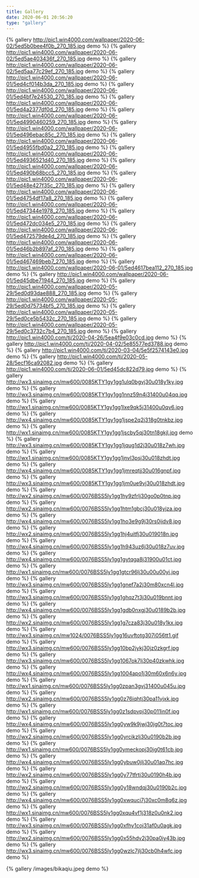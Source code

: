 ```yaml
---
title: Gallery
date: 2020-06-01 20:56:20
type: "gallery"
---
```


{% gallery http://pic1.win4000.com/wallpaper/2020-06-02/5ed5b0bee4f0b_270_185.jpg demo %}
{% gallery http://pic1.win4000.com/wallpaper/2020-06-02/5ed5ae403436f_270_185.jpg demo %}
{% gallery http://pic1.win4000.com/wallpaper/2020-06-02/5ed5aa77c29ef_270_185.jpg demo %}
{% gallery http://pic1.win4000.com/wallpaper/2020-06-01/5ed4cf014b3da_270_185.jpg demo %}
{% gallery http://pic1.win4000.com/wallpaper/2020-06-01/5ed4bf7e24530_270_185.jpg demo %}
{% gallery http://pic1.win4000.com/wallpaper/2020-06-01/5ed4a2377df0d_270_185.jpg demo %}
{% gallery http://pic1.win4000.com/wallpaper/2020-06-01/5ed4990460259_270_185.jpg demo %}
{% gallery http://pic1.win4000.com/wallpaper/2020-06-01/5ed496ebac85c_270_185.jpg demo %}
{% gallery http://pic1.win4000.com/wallpaper/2020-06-01/5ed4955fbd0a2_270_185.jpg demo %}
{% gallery http://pic1.win4000.com/wallpaper/2020-06-01/5ed4936521d40_270_185.jpg demo %}
{% gallery http://pic1.win4000.com/wallpaper/2020-06-01/5ed490b68bcc5_270_185.jpg demo %}
{% gallery http://pic1.win4000.com/wallpaper/2020-06-01/5ed48e427f35c_270_185.jpg demo %}
{% gallery http://pic1.win4000.com/wallpaper/2020-06-01/5ed4754df17a8_270_185.jpg demo %}
{% gallery http://pic1.win4000.com/wallpaper/2020-06-01/5ed47344e1978_270_185.jpg demo %}
{% gallery http://pic1.win4000.com/wallpaper/2020-06-01/5ed472dc034e5_270_185.jpg demo %}
{% gallery http://pic1.win4000.com/wallpaper/2020-06-01/5ed472579de4d_270_185.jpg demo %}
{% gallery http://pic1.win4000.com/wallpaper/2020-06-01/5ed46b2b897af_270_185.jpg demo %}
{% gallery http://pic1.win4000.com/wallpaper/2020-06-01/5ed467469beb7_270_185.jpg demo %}
{% gallery http://pic1.win4000.com/wallpaper/2020-06-01/5ed4617bea112_270_185.jpg demo %}
{% gallery http://pic1.win4000.com/wallpaper/2020-06-01/5ed45dbe71944_270_185.jpg demo %}
{% gallery http://pic1.win4000.com/wallpaper/2020-05-29/5ed0d93dae888_270_185.jpg demo %}
{% gallery http://pic1.win4000.com/wallpaper/2020-05-29/5ed0d75734bf5_270_185.jpg demo %}
{% gallery http://pic1.win4000.com/wallpaper/2020-05-29/5ed0ce5b5432c_270_185.jpg demo %}
{% gallery http://pic1.win4000.com/wallpaper/2020-05-29/5ed0c3732c7b4_270_185.jpg demo %}
{% gallery http://pic1.win4000.com/tj/2020-04-26/5ea4f9e03c0cd.jpg demo %}
{% gallery http://pic1.win4000.com/tj/2020-04-02/5e85577ed3788.jpg demo %}
{% gallery http://pic1.win4000.com/tj/2020-03-04/5e5f2574143e0.jpg demo %}
{% gallery http://pic1.win4000.com/tj/2020-05-28/5ecf16ca92082.jpg demo %}
{% gallery http://pic1.win4000.com/tj/2020-06-01/5ed45dc822d79.jpg demo %}
{% gallery http://wx3.sinaimg.cn/mw600/0085KTY1gy1gg1ulq0bgvj30u018y1ky.jpg demo %}
{% gallery http://wx3.sinaimg.cn/mw600/0085KTY1gy1gg1nnz59n4j31400u04qq.jpg demo %}
{% gallery http://wx1.sinaimg.cn/mw600/0085KTY1gy1gg1lxe9qk5j31400u0qv6.jpg demo %}
{% gallery http://wx4.sinaimg.cn/mw600/0085KTY1gy1gg1jspe2q2j318g0tnkbz.jpg demo %}
{% gallery http://wx1.sinaimg.cn/mw600/0085KTY1gy1gg1jscby5qj30tn18gkjl.jpg demo %}
{% gallery http://wx3.sinaimg.cn/mw600/0085KTY1gy1gg1jqug1d2j30u018z7wh.jpg demo %}
{% gallery http://wx1.sinaimg.cn/mw600/0085KTY1gy1gg1jnvl3psj30u018zhdt.jpg demo %}
{% gallery http://wx4.sinaimg.cn/mw600/0085KTY1gy1gg1jmreqtjj30u016gnpf.jpg demo %}
{% gallery http://wx3.sinaimg.cn/mw600/0085KTY1gy1gg1jm0ue9vj30u018zhdt.jpg demo %}
{% gallery http://wx2.sinaimg.cn/mw600/0076BSS5ly1gg1hy9zfrlj30go0p0tnp.jpg demo %}
{% gallery http://wx2.sinaimg.cn/mw600/0076BSS5ly1gg1htm1gbcj30u018yjza.jpg demo %}
{% gallery http://wx4.sinaimg.cn/mw600/0076BSS5ly1gg1ho3e9g9j30rs0ijdv8.jpg demo %}
{% gallery http://wx2.sinaimg.cn/mw600/0076BSS5ly1gg1hj4uitfj30u019018n.jpg demo %}
{% gallery http://wx4.sinaimg.cn/mw600/0076BSS5ly1gg1h943uz6j30u018z7uv.jpg demo %}
{% gallery http://wx4.sinaimg.cn/mw600/0076BSS5ly1gg1gytqga8j31900u01ct.jpg demo %}
{% gallery http://wx1.sinaimg.cn/mw600/0076BSS5ly1gg1gtcr96lj30u00u00yi.jpg demo %}
{% gallery http://wx3.sinaimg.cn/mw600/0076BSS5ly1gg1gnef7a2j30m80xcn4l.jpg demo %}
{% gallery http://wx3.sinaimg.cn/mw600/0076BSS5ly1gg1ghqz7t3j30u019bnnt.jpg demo %}
{% gallery http://wx4.sinaimg.cn/mw600/0076BSS5ly1gg1gdb0nxgj30u0189b2b.jpg demo %}
{% gallery http://wx2.sinaimg.cn/mw600/0076BSS5ly1gg1g7cza83j30u018y1kx.jpg demo %}
{% gallery http://wx3.sinaimg.cn/mw1024/0076BSS5ly1gg16uvftotg307i056tt1.gif demo %}
{% gallery http://wx3.sinaimg.cn/mw600/0076BSS5ly1gg10bp2jykj30jz0zkgrf.jpg demo %}
{% gallery http://wx3.sinaimg.cn/mw600/0076BSS5ly1gg1067ok7lj30p40zkwhk.jpg demo %}
{% gallery http://wx4.sinaimg.cn/mw600/0076BSS5ly1gg1004apo1j30m60x6n6y.jpg demo %}
{% gallery http://wx1.sinaimg.cn/mw600/0076BSS5ly1gg0zpan3gvj31400u045u.jpg demo %}
{% gallery http://wx2.sinaimg.cn/mw600/0076BSS5ly1gg0z76iqhtj30pa11vjxk.jpg demo %}
{% gallery http://wx1.sinaimg.cn/mw600/0076BSS5ly1gg0z1sdpvpj30p011in0f.jpg demo %}
{% gallery http://wx4.sinaimg.cn/mw600/0076BSS5ly1gg0yw9k9jwj30jg0t7toc.jpg demo %}
{% gallery http://wx2.sinaimg.cn/mw600/0076BSS5ly1gg0yrcikzlj30u0190b2b.jpg demo %}
{% gallery http://wx1.sinaimg.cn/mw600/0076BSS5ly1gg0ymeckopj30jg0t61cb.jpg demo %}
{% gallery http://wx4.sinaimg.cn/mw600/0076BSS5ly1gg0ybuw0jlj30u01aq7hc.jpg demo %}
{% gallery http://wx2.sinaimg.cn/mw600/0076BSS5ly1gg0y77tfrtj30u0190h4b.jpg demo %}
{% gallery http://wx2.sinaimg.cn/mw600/0076BSS5ly1gg0y18wndqj30u0190b2c.jpg demo %}
{% gallery http://wx4.sinaimg.cn/mw600/0076BSS5ly1gg0xwquci7j30xc0m8q6z.jpg demo %}
{% gallery http://wx1.sinaimg.cn/mw600/0076BSS5ly1gg0xqu4vf1j318z0u0nk2.jpg demo %}
{% gallery http://wx3.sinaimg.cn/mw600/0076BSS5ly1gg0xfhy1coj31af0u0agk.jpg demo %}
{% gallery http://wx2.sinaimg.cn/mw600/0076BSS5ly1gg0x55hdv2j30pa0iy43b.jpg demo %}
{% gallery http://wx3.sinaimg.cn/mw600/0076BSS5ly1gg0wzlc7jlj30cb0h4wfc.jpg demo %}

{% gallery /images/bikaqiu.jpeg demo %}

